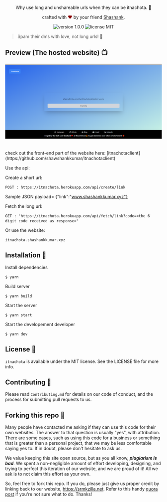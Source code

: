 <br>
<p align="center">
Why use long and unshareable urls when they can be itnachota. 🔗
</p>
<p align="center">
crafted with <span style="color: #8b0000;">&hearts;</span> by your friend <a href="https://www.linkedin.com/in/shawshankkumar/">Shashank</a>.
</p>
<p align="center">
    <img src="https://img.shields.io/badge/version-1.0.0-yellowgreen" alt="version 1.0.0"/>
    <img src="https://img.shields.io/badge/license-MIT-brightgreen" alt="license MIT"/>
</p>

> Spam their dms with love, not long urls! 💖

## Preview (The hosted website) 📺

<div align="center">
  <img alt="Screenshot" src="Public/Screenshot.png" />
</div>
<br>
<br>
check out the front-end part of the website here: 
[itnachotaclient](https://github.com/shawshankkumar/itnachotaclient)

Use the api:

Create a short url:

```
POST : https://itnachota.herokuapp.com/api/create/link
```

Sample JSON payload= {"link":"www.shashankkumar.xyz"}

Fetch the long url:

```
GET : "https://itnachota.herokuapp.com/api/fetch/link?code=<the 6 digit code received as response>"
```

Or use the website:

```
itnachota.shashankkumar.xyz
```

## Installation 🔧

Install dependencies

```
$ yarn
```

Build server

```
$ yarn build
```

Start the server

```
$ yarn start
```

Start the developement developer

```
$ yarn dev
```

## License 📜

`itnachota` is available under the MIT license. See the LICENSE file for more info.

## Contributing 🤝

Please read `Contributing.md` for details on our code of conduct, and the process for submitting pull requests to us.

## Forking this repo 🚨

Many people have contacted me asking if they can use this code for their own websites. The answer to that question is usually "yes", with attribution. There are some cases, such as using this code for a business or something that is greater than a personal project, that we may be less comfortable saying yes to. If in doubt, please don't hesitate to ask us.

We value keeping this site open source, but as you all know, _**plagiarism is bad**_. We spent a non-negligible amount of effort developing, designing, and trying to perfect this iteration of our website, and we are proud of it! All we ask is to not claim this effort as your own.

So, feel free to fork this repo. If you do, please just give us proper credit by linking back to our website, https://srmkzilla.net. Refer to this handy [quora post](https://www.quora.com/Is-it-bad-to-copy-other-peoples-code) if you're not sure what to do. Thanks!
